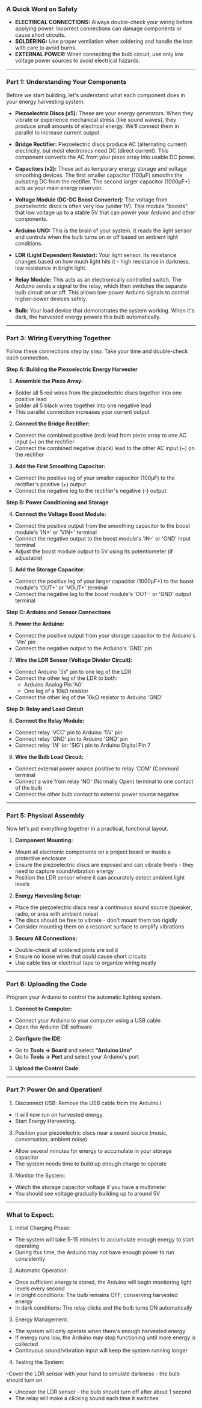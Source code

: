 ### **A Quick Word on Safety**

*   **ELECTRICAL CONNECTIONS:** Always double-check your wiring before applying power. Incorrect connections can damage components or cause short circuits.
*   **SOLDERING:** Use proper ventilation when soldering and handle the iron with care to avoid burns.
*   **EXTERNAL POWER:** When connecting the bulb circuit, use only low voltage power sources to avoid electrical hazards.

---

### **Part 1: Understanding Your Components**

Before we start building, let's understand what each component does in your energy harvesting system.

*   **Piezoelectric Discs (x5):** These are your energy generators. When they vibrate or experience mechanical stress (like sound waves), they produce small amounts of electrical energy. We'll connect them in parallel to increase current output.

*   **Bridge Rectifier:** Piezoelectric discs produce AC (alternating current) electricity, but most electronics need DC (direct current). This component converts the AC from your piezo array into usable DC power.

*   **Capacitors (x2):** These act as temporary energy storage and voltage smoothing devices. The first smaller capacitor (100µF) smooths the pulsating DC from the rectifier. The second larger capacitor (1000µF+) acts as your main energy reservoir.

*   **Voltage Module (DC-DC Boost Converter):** The voltage from piezoelectric discs is often very low (under 1V). This module "boosts" that low voltage up to a stable 5V that can power your Arduino and other components.

*   **Arduino UNO:** This is the brain of your system. It reads the light sensor and controls when the bulb turns on or off based on ambient light conditions.

*   **LDR (Light Dependent Resistor):** Your light sensor. Its resistance changes based on how much light hits it - high resistance in darkness, low resistance in bright light.

*   **Relay Module:** This acts as an electronically controlled switch. The Arduino sends a signal to the relay, which then switches the separate bulb circuit on or off. This allows low-power Arduino signals to control higher-power devices safely.

*   **Bulb:** Your load device that demonstrates the system working. When it's dark, the harvested energy powers this bulb automatically.

---

### **Part 3: Wiring Everything Together**

Follow these connections step by step. Take your time and double-check each connection.

**Step A: Building the Piezoelectric Energy Harvester**

1. **Assemble the Piezo Array:**
  - Solder all 5 red wires from the piezoelectric discs together into one positive lead
  - Solder all 5 black wires together into one negative lead
  - This parallel connection increases your current output

2. **Connect the Bridge Rectifier:**
  - Connect the combined positive (red) lead from piezo array to one AC input (~) on the rectifier
  - Connect the combined negative (black) lead to the other AC input (~) on the rectifier

3. **Add the First Smoothing Capacitor:**
  - Connect the positive leg of your smaller capacitor (100µF) to the rectifier's positive (+) output
  - Connect the negative leg to the rectifier's negative (-) output

**Step B: Power Conditioning and Storage**

4. **Connect the Voltage Boost Module:**
  - Connect the positive output from the smoothing capacitor to the boost module's 'IN+' or 'VIN+' terminal
  - Connect the negative output to the boost module's 'IN-' or 'GND' input terminal
  - Adjust the boost module output to 5V using its potentiometer (if adjustable)

5. **Add the Storage Capacitor:**
  - Connect the positive leg of your larger capacitor (1000µF+) to the boost module's 'OUT+' or 'VOUT+' terminal
  - Connect the negative leg to the boost module's 'OUT-' or 'GND' output terminal

**Step C: Arduino and Sensor Connections**

6. **Power the Arduino:**
  - Connect the positive output from your storage capacitor to the Arduino's 'Vin' pin
  - Connect the negative output to the Arduino's 'GND' pin

7. **Wire the LDR Sensor (Voltage Divider Circuit):**
  - Connect Arduino '5V' pin to one leg of the LDR
  - Connect the other leg of the LDR to both:
    - Arduino Analog Pin 'A0'
    - One leg of a 10kΩ resistor
  - Connect the other leg of the 10kΩ resistor to Arduino 'GND'

**Step D: Relay and Load Circuit**

8. **Connect the Relay Module:**
  - Connect relay 'VCC' pin to Arduino '5V' pin
  - Connect relay 'GND' pin to Arduino 'GND' pin
  - Connect relay 'IN' (or 'SIG') pin to Arduino Digital Pin 7

9. **Wire the Bulb Load Circuit:**
  - Connect external power source positive to relay 'COM' (Common) terminal
  - Connect a wire from relay 'NO' (Normally Open) terminal to one contact of the bulb
  - Connect the other bulb contact to external power source negative

---

### **Part 5: Physical Assembly**

Now let's put everything together in a practical, functional layout.

1. **Component Mounting:**
  - Mount all electronic components on a project board or inside a protective enclosure
  - Ensure the piezoelectric discs are exposed and can vibrate freely - they need to capture sound/vibration energy
  - Position the LDR sensor where it can accurately detect ambient light levels

2. **Energy Harvesting Setup:**
  - Place the piezoelectric discs near a continuous sound source (speaker, radio, or area with ambient noise)
  - The discs should be free to vibrate - don't mount them too rigidly
  - Consider mounting them on a resonant surface to amplify vibrations

3. **Secure All Connections:**
  - Double-check all soldered joints are solid
  - Ensure no loose wires that could cause short circuits
  - Use cable ties or electrical tape to organize wiring neatly

---

### **Part 6: Uploading the Code**

Program your Arduino to control the automatic lighting system.

1. **Connect to Computer:**
  - Connect your Arduino to your computer using a USB cable
  - Open the Arduino IDE software

2. **Configure the IDE:**
  - Go to **Tools → Board** and select **"Arduino Uno"**
  - Go to **Tools → Port** and select your Arduino's port

3. **Upload the Control Code:**

---

### **Part 7: Power On and Operation!**

1. Disconnect USB: Remove the USB cable from the Arduino.I
- It will now run on harvested energy.
- Start Energy Harvesting.

3. Position your piezoelectric discs near a sound source (music, conversation, ambient noise)
- Allow several minutes for energy to accumulate in your storage capacitor
- The system needs time to build up enough charge to operate


3. Monitor the System:
- Watch the storage capacitor voltage if you have a multimeter
- You should see voltage gradually building up to around 5V

---

  ### **What to Expect:**
1. Initial Charging Phase:
- The system will take 5-15 minutes to accumulate enough energy to start operating
- During this time, the Arduino may not have enough power to run consistently


2. Automatic Operation:

- Once sufficient energy is stored, the Arduino will begin monitoring light levels every second
- In bright conditions: The bulb remains OFF, conserving harvested energy
- In dark conditions: The relay clicks and the bulb turns ON automatically


3. Energy Management:

- The system will only operate when there's enough harvested energy
- If energy runs low, the Arduino may stop functioning until more energy is collected
- Continuous sound/vibration input will keep the system running longer


4. Testing the System:

-Cover the LDR sensor with your hand to simulate darkness - the bulb should turn on
- Uncover the LDR sensor - the bulb should turn off after about 1 second
- The relay will make a clicking sound each time it switches
